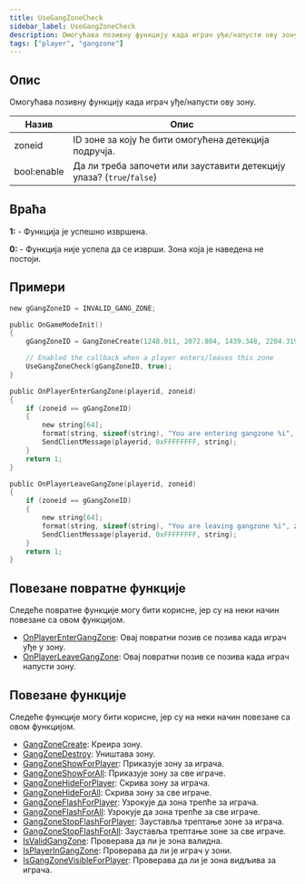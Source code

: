 ```yaml
---
title: UseGangZoneCheck
sidebar_label: UseGangZoneCheck
description: Омогућава позивну функцију када играч уђе/напусти ову зону.
tags: ["player", "gangzone"]
---
```


<VersionWarnSR version='omp v1.1.0.2612' />

## Опис

Омогућава позивну функцију када играч уђе/напусти ову зону.

| Назив        | Опис                                                    |
| ----------- | -------------------------------------------------------------- |
| zoneid      | ID зоне за коју ће бити омогућена детекција подручја.               |
| bool:enable | Да ли треба започети или зауставити детекцију улаза? (`true`/`false`) |

## Враћа

**1:** - Функција је успешно извршена.

**0:** - Функција није успела да се изврши. Зона која је наведена не постоји.

## Примери

```c
new gGangZoneID = INVALID_GANG_ZONE;

public OnGameModeInit()
{
    gGangZoneID = GangZoneCreate(1248.011, 2072.804, 1439.348, 2204.319);

    // Enabled the callback when a player enters/leaves this zone
    UseGangZoneCheck(gGangZoneID, true);
}

public OnPlayerEnterGangZone(playerid, zoneid)
{
    if (zoneid == gGangZoneID)
    {
        new string[64];
        format(string, sizeof(string), "You are entering gangzone %i", zoneid);
        SendClientMessage(playerid, 0xFFFFFFFF, string);
    }
    return 1;
}

public OnPlayerLeaveGangZone(playerid, zoneid)
{
    if (zoneid == gGangZoneID)
    {
        new string[64];
        format(string, sizeof(string), "You are leaving gangzone %i", zoneid);
        SendClientMessage(playerid, 0xFFFFFFFF, string);
    }
    return 1;
}
```

## Повезане повратне функције

Следеће повратне функције могу бити корисне, јер су на неки начин повезане са овом функцијом.

- [OnPlayerEnterGangZone](../callbacks/OnPlayerEnterGangZone): Овај повратни позив се позива када играч уђе у зону.
- [OnPlayerLeaveGangZone](../callbacks/OnPlayerLeaveGangZone): Овај повратни позив се позива када играч напусти зону.

## Повезане функције

Следеће функције могу бити корисне, јер су на неки начин повезане са овом функцијом.

- [GangZoneCreate](GangZoneCreate): Креира зону.
- [GangZoneDestroy](GangZoneDestroy): Уништава зону.
- [GangZoneShowForPlayer](GangZoneShowForPlayer): Приказује зону за играча.
- [GangZoneShowForAll](GangZoneShowForAll): Приказује зону за све играче.
- [GangZoneHideForPlayer](GangZoneHideForPlayer): Скрива зону за играча.
- [GangZoneHideForAll](GangZoneHideForAll): Скрива зону за све играче.
- [GangZoneFlashForPlayer](GangZoneFlashForPlayer): Узрокује да зона трепће за играча.
- [GangZoneFlashForAll](GangZoneFlashForAll): Узрокује да зона трепће за све играче.
- [GangZoneStopFlashForPlayer](GangZoneStopFlashForPlayer): Зауставља трептање зоне за играча.
- [GangZoneStopFlashForAll](GangZoneStopFlashForAll): Зауставља трептање зоне за све играче.
- [IsValidGangZone](IsValidGangZone): Проверава да ли је зона валидна.
- [IsPlayerInGangZone](IsPlayerInGangZone): Проверава да ли је играч у зони.
- [IsGangZoneVisibleForPlayer](IsGangZoneVisibleForPlayer): Проверава да ли је зона видљива за играча.